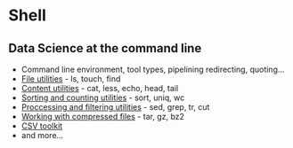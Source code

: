 # Shell
## Data Science at the command line
- Command line environment, tool types, pipelining redirecting, quoting...
- [File utilities](https://github.com/emunozlorenzo/MasterDataScience/blob/master/01_shell/01_shell_QuickExercises.md) - ls, touch, find
- [Content utilities](https://github.com/emunozlorenzo/MasterDataScience/blob/master/01_shell/01_shell_QuickExercises.md) - cat, less, echo, head, tail
- [Sorting and counting utilities](https://github.com/emunozlorenzo/MasterDataScience/blob/master/01_shell/02_shell_SortingandCounting.md) - sort, uniq, wc
- [Proccessing and filtering utilities](https://github.com/emunozlorenzo/MasterDataScience/blob/master/01_shell/03_shell_ProcessingandFiltering.md) - sed, grep, tr, cut
- [Working with compressed files](https://github.com/emunozlorenzo/MasterDataScience/blob/master/01_shell/04_shell_CompressedFiles.md) - tar, gz, bz2
- [CSV toolkit](https://github.com/emunozlorenzo/MasterDataScience/blob/master/01_shell/05_shell_CSVtoolkit.md)
- and more...
